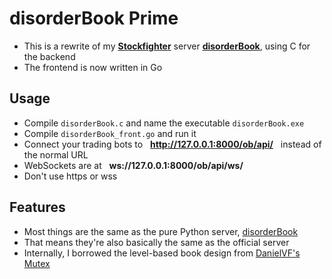 # disorderBook Prime

* This is a rewrite of my **[Stockfighter](http://stockfighter.io)** server **[disorderBook](https://github.com/fohristiwhirl/disorderBook)**, using C for the backend
* The frontend is now written in Go

## Usage

* Compile `disorderBook.c` and name the executable `disorderBook.exe`
* Compile `disorderBook_front.go` and run it
* Connect your trading bots to &nbsp; **http://127.0.0.1:8000/ob/api/** &nbsp; instead of the normal URL
* WebSockets are at &nbsp; **ws://127.0.0.1:8000/ob/api/ws/**
* Don't use https or wss

## Features

* Most things are the same as the pure Python server, [disorderBook](https://github.com/fohristiwhirl/disorderBook)
* That means they're also basically the same as the official server
* Internally, I borrowed the level-based book design from [DanielVF's Mutex](https://github.com/DanielVF/Mutex)
